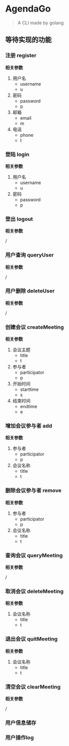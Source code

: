 # AgendaGo

> A CLI made by golang

## 等待实现的功能

### 注册 register

**相关参数**

1. 用户名
    - username
    - u
2. 密码
    - password
    - p
3. 邮箱
    - email
    - m
4. 电话
    - phone
    - t

### 登陆 login

**相关参数**

1. 用户名
    - username
    - u
2. 密码
    - password
    - p

### 登出 logout

**相关参数**

/

### 用户查询 queryUser

**相关参数**

/

### 用户删除 deleteUser

**相关参数**

/

### 创建会议 createMeeting

**相关参数**

1. 会议主题
    - title
    - t
2. 参与者
    - participator
    - p
3. 开始时间
    - starttime
    - s
4. 结束时间
    - endtime
    - e

### 增加会议参与者 add

**相关参数**

1. 参与者
    - participator
    - p
2. 会议名称
    - title
    - t

### 删除会议参与者 remove

**相关参数**

1. 参与者
    - participator
    - p
2. 会议名称
    - title
    - t

### 查询会议 queryMeeting

**相关参数**

/

### 取消会议 deleteMeeting

**相关参数**

1. 会议名称
    - title
    - t

### 退出会议 quitMeeting

**相关参数**

1. 会议名称
    - title
    - t

### 清空会议 clearMeeting

**相关参数**

/

### 用户信息储存

### 用户操作log